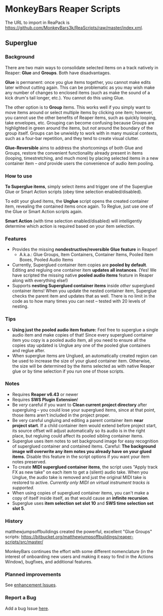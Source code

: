 # MonkeyBars Reaper Scripts

The URL to import in ReaPack is https://github.com/MonkeyBars3k/ReaScripts/raw/master/index.xml.


## Superglue

### Background

There are two main ways to consolidate selected items on a track natively in Reaper: **Glue** and **Groups**. Both have disadvantages. 

**Glue** is permanent: once you glue items together, you cannot make edits later without cutting again. This can be problematic as you may wish make any number of changes to enclosed items (such as make the sound of a kick drum's tail longer, etc.). You cannot do this using Glue.

The other option is to **Group** items. This works well if you simply want to  move items around or select multiple items by clicking one item; however, you cannot use the other benefits of Reaper items, such as quickly looping, take envelopes, etc. Grouping can become confusing because Groups are highlighted in green around the items, but *not* around the boundary of the group itself. Groups can be unwieldy to work with in many musical contexts, such as a four-bar repetition, and they tend to create visual clutter.

**Glue-Reversible** aims to address the shortcomings of both Glue and Groups, restore the convenient functionality already present in items (looping, timestretching, and much more) by placing selected items in a new container item – _and_ provide users the convenience of audio item pooling.

### How to use

**To Superglue items**, simply select items and trigger one of the Superglue Glue or Smart Action scripts (obey time selection enabled/disabled).

To edit your glued items, the **Unglue** script opens the created container item, revealing the contained items once again. To Reglue, just use one of the Glue or Smart Action scripts again.

**Smart Action** (with time selection enabled/disabled) will intelligently determine which action is required based on your item selection.

### Features
- Provides the missing **nondestructive/reversible Glue feature** in Reaper!
  - A.k.a.: Glue Groups, Item Containers, Container Items, Pooled Item Boxes, Pooled Audio Items
- Currently, Superglued container item copies are **pooled by default**. Editing and regluing one container item **updates all instances**. (Yes! We have scripted the missing native **pooled audio items** feature in Reaper along with everything else!)
- Supports **nesting Superglued container items** inside _other_ superglued container items! When you update the nested container item, Superglue checks the parent item and updates that as well. There is no limit in the code as to how many times you can nest – tested with 20 levels of nesting.

### Tips
- **Using just the pooled audio item feature:** Feel free to superglue a single audio item and make copies of that! Since every superglued container item you copy is a pooled audio item, all you need to ensure all the copies stay updated is Unglue any one of the pooled glue containers and reglue after.
- When superglue items are Unglued, an automatically created region can be used to increase the size of your glued container item. Otherwise, the size will be determined by the items selected as with native Reaper glue or by time selection if you run one of those scripts.

### Notes
- Requires **Reaper v6.43** or newer
- Requires **SWS Plugin Extension**!
- Be _very_ careful if you want to **Clean current project directory** after supergluing – you could lose your superglued items, since at that point, those items aren't included in the project proper.
- Be very careful ungluing and editing a parent container item **near project start**. If a child container item would extend before project start, its source offset will adjust automatically so its audio is in the right place, but regluing could affect its pooled sibling container items.
- Superglue uses item notes to set background image for easy recognition of superglued container and contained items. Careful: **The background image will overwrite any item notes you already have on your glued items.** Disable this feature in the script options if you want your item notes preserved.
- To create **MIDI superglued container items**, the script uses "Apply track FX as new take" on each item to get a (silent) audio take. When you Unglue, the audio take is removed and just the original MIDI take is restored to active. _Currently only MIDI on virtual instrument tracks is supported._
- When using copies of superglued container items, you can't make a copy of itself inside itself, as that would cause an **infinite recursion**.
- Superglue uses **item selection set slot 10** and **SWS time selection set slot 5**.
 
### History

matthewjumpsoffbuildings created the powerful, excellent "Glue Groups" scripts: https://bitbucket.org/matthewjumpsoffbuildings/reaper-scripts/src/master/

MonkeyBars continues the effort with some different nomenclature (in the interest of onboarding new users and making it easy to find in the Actions Window), bugfixes, and additional features.


### Planned improvements
See [enhancement Issues](https://github.com/MonkeyBars3k/ReaScripts/issues?q=is%3Aissue+is%3Aopen+label%3Aenhancement).

### Report a Bug
Add a bug Issue [here](https://github.com/MonkeyBars3k/ReaScripts/issues/new).
